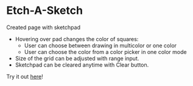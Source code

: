 # Etch-A-Sketch

Created page with sketchpad

- Hovering over pad changes the color of squares:
  - User can choose between drawing in multicolor or one color
  - User can choose the color from a color picker in one color mode
- Size of the grid can be adjusted with range input.
- Sketchpad can be cleared anytime with Clear button.

Try it out <a href="https://przewnic.github.io/Etch-A-Sketch/">here</a>!

